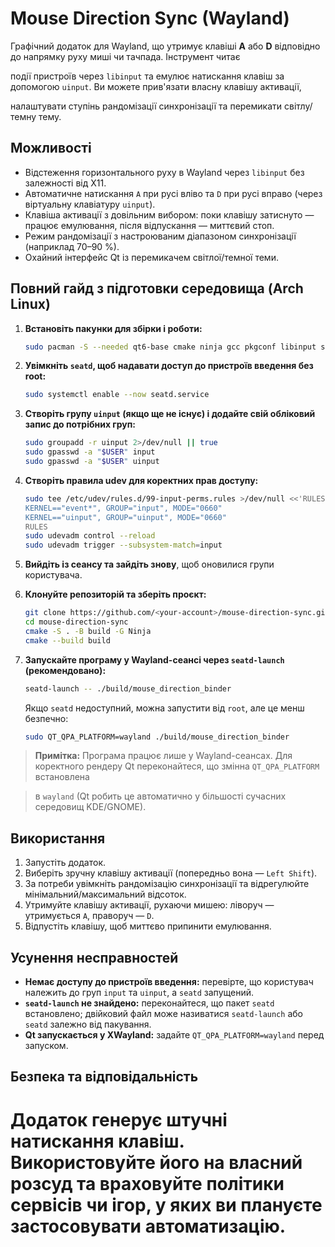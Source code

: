 # Mouse Direction Sync (Wayland)

Графічний додаток для Wayland, що утримує клавіші **A** або **D** відповідно до напрямку руху миші чи тачпада. Інструмент читає

події пристроїв через `libinput` та емулює натискання клавіш за допомогою `uinput`. Ви можете прив'язати власну клавішу активації,

налаштувати ступінь рандомізації синхронізації та перемикати світлу/темну тему.

## Можливості

- Відстеження горизонтального руху в Wayland через `libinput` без залежності від X11.
- Автоматичне натискання `A` при русі вліво та `D` при русі вправо (через віртуальну клавіатуру `uinput`).
- Клавіша активації з довільним вибором: поки клавішу затиснуто — працює емулювання, після відпускання — миттєвий стоп.
- Режим рандомізації з настроюваним діапазоном синхронізації (наприклад 70–90 %).
- Охайний інтерфейс Qt із перемикачем світлої/темної теми.

## Повний гайд з підготовки середовища (Arch Linux)

1. **Встановіть пакунки для збірки і роботи:**
   ```bash
   sudo pacman -S --needed qt6-base cmake ninja gcc pkgconf libinput seatd
   ```

2. **Увімкніть `seatd`, щоб надавати доступ до пристроїв введення без root:**
   ```bash
   sudo systemctl enable --now seatd.service
   ```

3. **Створіть групу `uinput` (якщо ще не існує) і додайте свій обліковий запис до потрібних груп:**
   ```bash
   sudo groupadd -r uinput 2>/dev/null || true
   sudo gpasswd -a "$USER" input
   sudo gpasswd -a "$USER" uinput
   ```

4. **Створіть правила udev для коректних прав доступу:**
   ```bash
   sudo tee /etc/udev/rules.d/99-input-perms.rules >/dev/null <<'RULES'
   KERNEL=="event*", GROUP="input", MODE="0660"
   KERNEL=="uinput", GROUP="uinput", MODE="0660"
   RULES
   sudo udevadm control --reload
   sudo udevadm trigger --subsystem-match=input
   ```

5. **Вийдіть із сеансу та зайдіть знову**, щоб оновилися групи користувача.

6. **Клонуйте репозиторій та зберіть проєкт:**
   ```bash
   git clone https://github.com/<your-account>/mouse-direction-sync.git
   cd mouse-direction-sync
   cmake -S . -B build -G Ninja
   cmake --build build
   ```

7. **Запускайте програму у Wayland-сеансі через `seatd-launch` (рекомендовано):**
   ```bash
   seatd-launch -- ./build/mouse_direction_binder
   ```
   Якщо `seatd` недоступний, можна запустити від `root`, але це менш безпечно:
   ```bash
   sudo QT_QPA_PLATFORM=wayland ./build/mouse_direction_binder
   ```

> **Примітка:** Програма працює лише у Wayland-сеансах. Для коректного рендеру Qt переконайтеся, що змінна `QT_QPA_PLATFORM` встановлена

> в `wayland` (Qt робить це автоматично у більшості сучасних середовищ KDE/GNOME).

## Використання

1. Запустіть додаток.
2. Виберіть зручну клавішу активації (попередньо вона — `Left Shift`).
3. За потреби увімкніть рандомізацію синхронізації та відрегулюйте мінімальний/максимальний відсоток.
4. Утримуйте клавішу активації, рухаючи мишею: ліворуч — утримується `A`, праворуч — `D`.
5. Відпустіть клавішу, щоб миттєво припинити емулювання.

## Усунення несправностей

- **Немає доступу до пристроїв введення:** перевірте, що користувач належить до груп `input` та `uinput`, а `seatd` запущений.
- **`seatd-launch` не знайдено:** переконайтеся, що пакет `seatd` встановлено; двійковий файл може називатися `seatd-launch` або `seatd` залежно від пакування.
- **Qt запускається у XWayland:** задайте `QT_QPA_PLATFORM=wayland` перед запуском.

## Безпека та відповідальність

Додаток генерує штучні натискання клавіш. Використовуйте його на власний розсуд та враховуйте політики сервісів чи ігор, у яких ви плануєте застосовувати автоматизацію.
=======
 
